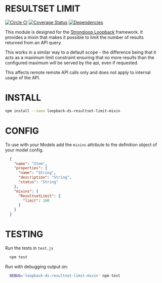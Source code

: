 RESULTSET LIMIT
=============

[![Circle CI](https://circleci.com/gh/fullcube/loopback-ds-resultset-limit-mixin.svg?style=svg)](https://circleci.com/gh/fullcube/loopback-ds-resultset-limit-mixin) [![Coverage Status](https://coveralls.io/repos/fullcube/loopback-ds-resultset-limit-mixin/badge.svg?branch=forEachAsync&service=github)](https://coveralls.io/github/fullcube/loopback-ds-resultset-limit-mixin?branch=forEachAsync) [![Dependencies](http://img.shields.io/david/fullcube/loopback-ds-resultset-limit-mixin.svg?style=flat)](https://david-dm.org/fullcube/loopback-ds-resultset-limit-mixin)

This module is designed for the [Strongloop Loopback](https://github.com/strongloop/loopback) framework. It provides a mixin that makes it possible to limit the number of results returned from an API query.

This works in a similar way to a default scope - the difference being that it acts as a maximum limit constraint ensuring that no more results than the configured maximum will be served by the api, even if requested.

This affects remote remote API calls only and does not apply to internal usage of the API.


INSTALL
=============

```bash
npm install --save loopback-ds-resultset-limit-mixin
```

CONFIG
=============

To use with your Models add the `mixins` attribute to the definition object of your model config.

```json
  {
    "name": "Item",
    "properties": {
      "name": "String",
      "description": "String",
      "status": "String"
    },
    "mixins": {
      "ResultsetLimit": {
        "limit": 100
      }
    }
  }
```

TESTING
=============

Run the tests in `test.js`

```bash
  npm test
```

Run with debugging output on:

```bash
  DEBUG='loopback-ds-resultset-limit-mixin' npm test
```
